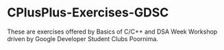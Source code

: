 # CPlusPlus-Exercises-GDSC
These are exercises offered by Basics of C/C++ and DSA Week Workshop driven by Google Developer Student Clubs Poornima.
